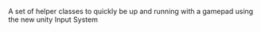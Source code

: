 A set of helper classes to quickly be up and running with a gamepad using the new unity Input System